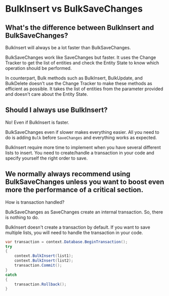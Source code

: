 # BulkInsert vs BulkSaveChanges

## What's the difference between BulkInsert and BulkSaveChanges?
BulkInsert will always be a lot faster than BulkSaveChanges.

BulkSaveChanges work like SaveChanges but faster. It uses the Change Tracker to get the list of entities and check the Entity State to know which operation should be performed. 

In counterpart, Bulk methods such as BulkInsert, BulkUpdate, and BulkDelete doesn't use the Change Tracker to make these methods as efficient as possible. It takes the list of entities from the parameter provided and doesn't care about the Entity State.

## Should I always use BulkInsert?
No! Even if BulkInsert is faster.

BulkSaveChanges even if slower makes everything easier. All you need to do is adding `Bulk` before `SaveChanges` and everything works as expected.

BulkInsert require more time to implement when you have several different lists to insert. You need to create/handle a transaction in your code and specify yourself the right order to save.

## We normally always recommend using BulkSaveChanges unless you want to boost even more the performance of a critical section.
How is transaction handled?

BulkSaveChanges as SaveChanges create an internal transaction. So, there is nothing to do.

BulkInsert doesn't create a transaction by default. If you want to save multiple lists, you will need to handle the transaction in your code.


```csharp
var transaction = context.Database.BeginTransaction();
try
{
	context.BulkInsert(list1);
	context.BulkInsert(list2);
	transaction.Commit();
}
catch
{
	transaction.Rollback();
}
```

